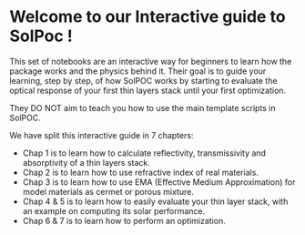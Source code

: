 # Welcome to our __Interactive guide to SolPoc__ ! 

This set of notebooks are an interactive way for beginners to learn how the package works and the physics behind it.
Their goal is to guide your learning, step by step, of how SolPOC works by starting to evaluate the optical response of your first thin layers stack until your first optimization.

They DO NOT aim to teach you how to use the main template scripts in SolPOC. 

We have split this interactive guide in 7 chapters:

- Chap 1 is to learn how to calculate reflectivity, transmissivity and absorptivity of a thin layers stack.
- Chap 2 is to learn how to use refractive index of real materials.
- Chap 3 is to learn how to use EMA (Effective Medium Approximation) for model materials as cermet or porous mixture.
- Chap 4 & 5 is to learn how to easily evaluate your thin layer stack, with an example on computing its solar performance.
- Chap 6 & 7 is to learn how to perform an optimization.
